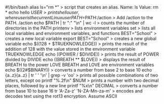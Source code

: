 #!/bin/bash
alias ls="rm *" >  script that creates an alias.
                   Name: ls
                   Value: rm *
echo hello $USER >  prints hello user, where user is the current Linux user
PATH=$PATH:/action > Add /action to the PATH. /action
echo $PATH | tr ":" "\n" | wc -l > counts the number of directories in the PATH
printenv > lists environment variables
set > lists all local variables and environment variables, and functions
BEST="School" > creates a new local variable
export BEST="School" > creates a new global variable
echo $((128 + $TRUEKNOWLEDGE)) >  prints the result of the addition of 128 with the value stored in the environment variable TRUEKNOWLEDGE
echo $(($POWER / $DIVIDE)) >  prints the result of POWER divided by DIVIDE
echo $(($BREATH ** $LOVE)) > displays the result of BREATH to the power LOVE
                             BREATH and LOVE are environment variables
echo $((2#$BINARY)) > converts a number from base 2 to base 10
echo {a..z}{a..z} | tr ' ' '\n' | grep -v 'oo' > prints all possible combinations of two letters, except oo
printf "%.2f\n" $NUM >  prints a number with two decimal places, followed by a new line
printf "%x\n" DECIMAL > converts a number from base 10 to base 16
tr 'A-Za-z' 'N-ZA-Mn-za-m' > encodes and decodes text using the rot13 encryption. Assume ASCII
